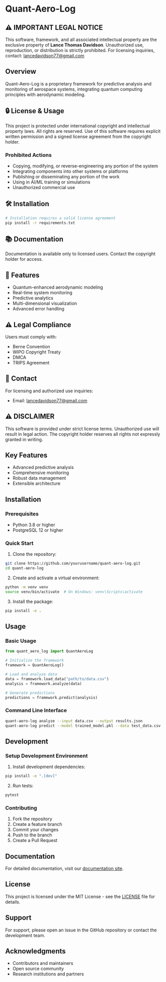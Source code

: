 # Quant-Aero-Log

## ⚠️ IMPORTANT LEGAL NOTICE
This software, framework, and all associated intellectual property are the exclusive property of **Lance Thomas Davidson**. Unauthorized use, reproduction, or distribution is strictly prohibited. For licensing inquiries, contact: lancedavidson77@gmail.com

## Overview
Quant-Aero-Log is a proprietary framework for predictive analysis and monitoring of aerospace systems, integrating quantum computing principles with aerodynamic modeling.

## 🔒 License & Usage
This project is protected under international copyright and intellectual property laws. All rights are reserved. Use of this software requires explicit written permission and a signed license agreement from the copyright holder.

### Prohibited Actions
- Copying, modifying, or reverse-engineering any portion of the system
- Integrating components into other systems or platforms
- Publishing or disseminating any portion of the work
- Using in AI/ML training or simulations
- Unauthorized commercial use

## 🛠️ Installation
```bash
# Installation requires a valid license agreement
pip install -r requirements.txt
```

## 📚 Documentation
Documentation is available only to licensed users. Contact the copyright holder for access.

## 🚀 Features
- Quantum-enhanced aerodynamic modeling
- Real-time system monitoring
- Predictive analytics
- Multi-dimensional visualization
- Advanced error handling

## ⚠️ Legal Compliance
Users must comply with:
- Berne Convention
- WIPO Copyright Treaty
- DMCA
- TRIPS Agreement

## 📧 Contact
For licensing and authorized use inquiries:
- Email: lancedavidson77@gmail.com

## ⚠️ DISCLAIMER
This software is provided under strict license terms. Unauthorized use will result in legal action. The copyright holder reserves all rights not expressly granted in writing.

## Key Features

- Advanced predictive analysis
- Comprehensive monitoring
- Robust data management
- Extensible architecture

## Installation

### Prerequisites

- Python 3.8 or higher
- PostgreSQL 12 or higher

### Quick Start

1. Clone the repository:
```bash
git clone https://github.com/yourusername/quant-aero-log.git
cd quant-aero-log
```

2. Create and activate a virtual environment:
```bash
python -m venv venv
source venv/bin/activate  # On Windows: venv\Scripts\activate
```

3. Install the package:
```bash
pip install -e .
```

## Usage

### Basic Usage

```python
from quant_aero_log import QuantAeroLog

# Initialize the framework
framework = QuantAeroLog()

# Load and analyze data
data = framework.load_data("path/to/data.csv")
analysis = framework.analyze(data)

# Generate predictions
predictions = framework.predict(analysis)
```

### Command Line Interface

```bash
quant-aero-log analyze --input data.csv --output results.json
quant-aero-log predict --model trained_model.pkl --data test_data.csv
```

## Development

### Setup Development Environment

1. Install development dependencies:
```bash
pip install -e ".[dev]"
```

2. Run tests:
```bash
pytest
```

### Contributing

1. Fork the repository
2. Create a feature branch
3. Commit your changes
4. Push to the branch
5. Create a Pull Request

## Documentation

For detailed documentation, visit our [documentation site](https://quant-aero-log.readthedocs.io/).

## License

This project is licensed under the MIT License - see the [LICENSE](LICENSE) file for details.

## Support

For support, please open an issue in the GitHub repository or contact the development team.

## Acknowledgments

- Contributors and maintainers
- Open source community
- Research institutions and partners 